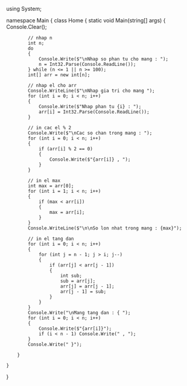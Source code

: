 ﻿using System;

namespace Main
{
    class Home
    {
        static void Main(string[] args)
        {
            Console.Clear();

            // nhap n
            int n;
            do
            {
                Console.Write($"\nNhap so phan tu cho mang : ");
                n = Int32.Parse(Console.ReadLine());
            } while (n <= 1 || n >= 100);
            int[] arr = new int[n];

            // nhap el cho arr
            Console.WriteLine($"\nNhap gia tri cho mang ");
            for (int i = 0; i < n; i++)
            {
                Console.Write($"Nhap phan tu {i} : ");
                arr[i] = Int32.Parse(Console.ReadLine());
            }

            // in cac el % 2 
            Console.Write($"\nCac so chan trong mang : ");
            for (int i = 0; i < n; i++)
            {
                if (arr[i] % 2 == 0)
                {
                    Console.Write($"{arr[i]} , ");
                }
            }

            // in el max
            int max = arr[0];
            for (int i = 1; i < n; i++)
            {
                if (max < arr[i])
                {
                    max = arr[i];
                }
            }
            Console.WriteLine($"\n\nSo lon nhat trong mang : {max}");

            // in el tang dan
            for (int i = 0; i < n; i++)
            {
                for (int j = n - 1; j > i; j--)
                {
                    if (arr[j] < arr[j - 1])
                    {
                        int sub;
                        sub = arr[j];
                        arr[j] = arr[j - 1];
                        arr[j - 1] = sub;
                    }
                }
            }
            Console.Write("\nMang tang dan : { ");
            for (int i = 0; i < n; i++)
            {
                Console.Write($"{arr[i]}");
                if (i < n - 1) Console.Write(" , ");
            }
            Console.Write(" }");

        }

    }
}

